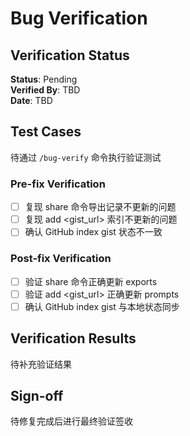# Bug Verification

## Verification Status
**Status**: Pending  
**Verified By**: TBD  
**Date**: TBD  

## Test Cases
待通过 `/bug-verify` 命令执行验证测试

### Pre-fix Verification
- [ ] 复现 share 命令导出记录不更新的问题
- [ ] 复现 add <gist_url> 索引不更新的问题
- [ ] 确认 GitHub index gist 状态不一致

### Post-fix Verification  
- [ ] 验证 share 命令正确更新 exports
- [ ] 验证 add <gist_url> 正确更新 prompts
- [ ] 确认 GitHub index gist 与本地状态同步

## Verification Results
待补充验证结果

## Sign-off
待修复完成后进行最终验证签收